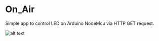# On_Air

Simple app to control LED on Arduino NodeMcu via HTTP GET request.

![alt text](https://github.com/xicocana/On_Air/on.jpg?raw=true)
